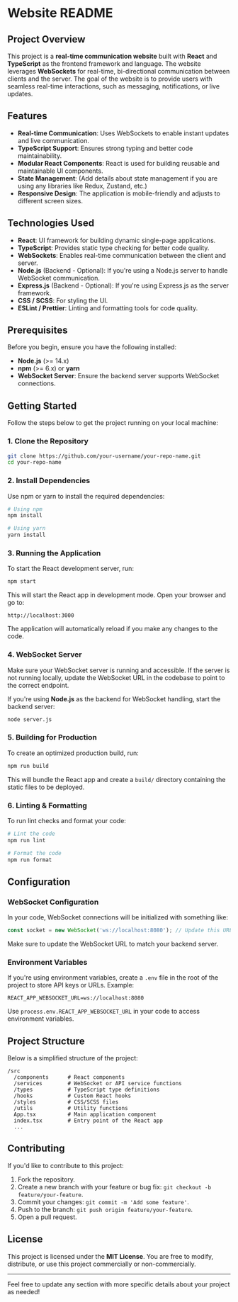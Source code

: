 # Website README

## Project Overview

This project is a **real-time communication website** built with **React** and **TypeScript** as the frontend framework and language. The website leverages **WebSockets** for real-time, bi-directional communication between clients and the server. The goal of the website is to provide users with seamless real-time interactions, such as messaging, notifications, or live updates.

## Features

- **Real-time Communication**: Uses WebSockets to enable instant updates and live communication.
- **TypeScript Support**: Ensures strong typing and better code maintainability.
- **Modular React Components**: React is used for building reusable and maintainable UI components.
- **State Management**: (Add details about state management if you are using any libraries like Redux, Zustand, etc.)
- **Responsive Design**: The application is mobile-friendly and adjusts to different screen sizes.

## Technologies Used

- **React**: UI framework for building dynamic single-page applications.
- **TypeScript**: Provides static type checking for better code quality.
- **WebSockets**: Enables real-time communication between the client and server.
- **Node.js** (Backend - Optional): If you're using a Node.js server to handle WebSocket communication.
- **Express.js** (Backend - Optional): If you're using Express.js as the server framework.
- **CSS / SCSS**: For styling the UI.
- **ESLint / Prettier**: Linting and formatting tools for code quality.

## Prerequisites

Before you begin, ensure you have the following installed:

- **Node.js** (>= 14.x)
- **npm** (>= 6.x) or **yarn**
- **WebSocket Server**: Ensure the backend server supports WebSocket connections.

## Getting Started

Follow the steps below to get the project running on your local machine:

### 1. Clone the Repository

```bash
git clone https://github.com/your-username/your-repo-name.git
cd your-repo-name
```

### 2. Install Dependencies

Use npm or yarn to install the required dependencies:

```bash
# Using npm
npm install

# Using yarn
yarn install
```

### 3. Running the Application

To start the React development server, run:

```bash
npm start
```

This will start the React app in development mode. Open your browser and go to:

```
http://localhost:3000
```

The application will automatically reload if you make any changes to the code.

### 4. WebSocket Server

Make sure your WebSocket server is running and accessible. If the server is not running locally, update the WebSocket URL in the codebase to point to the correct endpoint.

If you're using **Node.js** as the backend for WebSocket handling, start the backend server:

```bash
node server.js
```

### 5. Building for Production

To create an optimized production build, run:

```bash
npm run build
```

This will bundle the React app and create a `build/` directory containing the static files to be deployed.

### 6. Linting & Formatting

To run lint checks and format your code:

```bash
# Lint the code
npm run lint

# Format the code
npm run format
```

## Configuration

### WebSocket Configuration

In your code, WebSocket connections will be initialized with something like:

```typescript
const socket = new WebSocket('ws://localhost:8080'); // Update this URL accordingly
```

Make sure to update the WebSocket URL to match your backend server.

### Environment Variables

If you're using environment variables, create a `.env` file in the root of the project to store API keys or URLs. Example:

```
REACT_APP_WEBSOCKET_URL=ws://localhost:8080
```

Use `process.env.REACT_APP_WEBSOCKET_URL` in your code to access environment variables.

## Project Structure

Below is a simplified structure of the project:

```
/src
  /components      # React components
  /services        # WebSocket or API service functions
  /types           # TypeScript type definitions
  /hooks           # Custom React hooks
  /styles          # CSS/SCSS files
  /utils           # Utility functions
  App.tsx          # Main application component
  index.tsx        # Entry point of the React app
  ...
```

## Contributing

If you'd like to contribute to this project:

1. Fork the repository.
2. Create a new branch with your feature or bug fix: `git checkout -b feature/your-feature`.
3. Commit your changes: `git commit -m 'Add some feature'`.
4. Push to the branch: `git push origin feature/your-feature`.
5. Open a pull request.

## License

This project is licensed under the **MIT License**. You are free to modify, distribute, or use this project commercially or non-commercially.

---

Feel free to update any section with more specific details about your project as needed!
